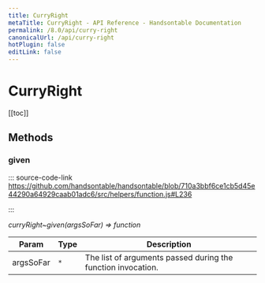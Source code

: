 ```yaml
---
title: CurryRight
metaTitle: CurryRight - API Reference - Handsontable Documentation
permalink: /8.0/api/curry-right
canonicalUrl: /api/curry-right
hotPlugin: false
editLink: false
---
```


# CurryRight

[[toc]]
## Methods

### given
  
::: source-code-link https://github.com/handsontable/handsontable/blob/710a3bbf6ce1cb5d45e44290a64929caab01adc6/src/helpers/function.js#L236

:::

_curryRight~given(argsSoFar) ⇒ function_


| Param | Type | Description |
| --- | --- | --- |
| argsSoFar | `*` | The list of arguments passed during the function invocation. |


